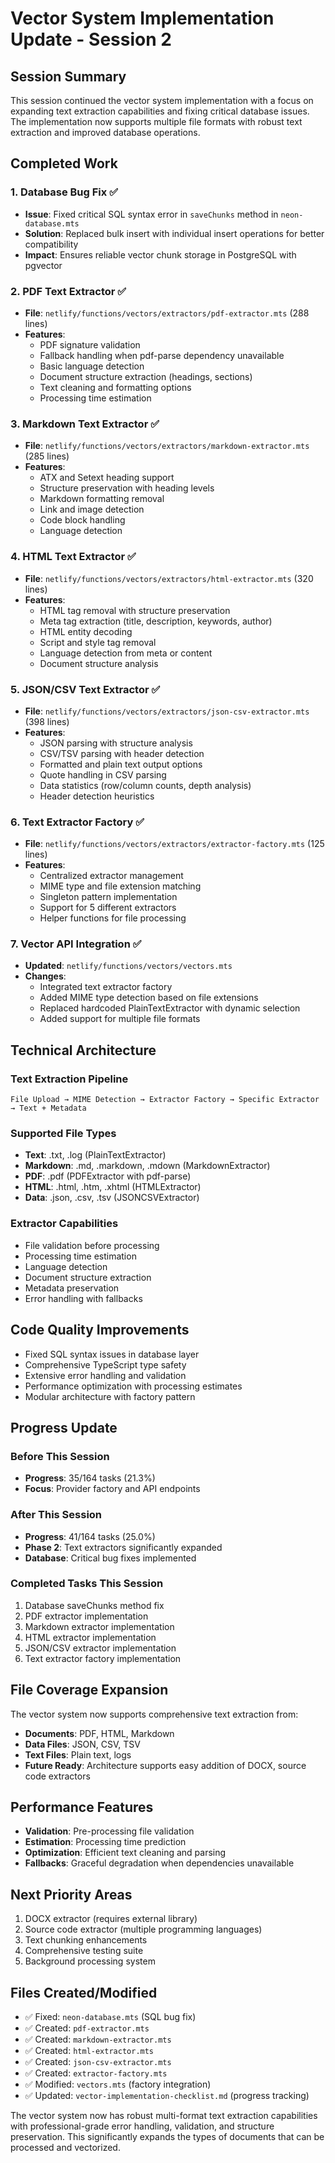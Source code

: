 # Vector System Implementation Update - Session 2

## Session Summary

This session continued the vector system implementation with a focus on expanding text extraction capabilities and fixing critical database issues. The implementation now supports multiple file formats with robust text extraction and improved database operations.

## Completed Work

### 1. Database Bug Fix ✅
- **Issue**: Fixed critical SQL syntax error in `saveChunks` method in `neon-database.mts`
- **Solution**: Replaced bulk insert with individual insert operations for better compatibility
- **Impact**: Ensures reliable vector chunk storage in PostgreSQL with pgvector

### 2. PDF Text Extractor ✅
- **File**: `netlify/functions/vectors/extractors/pdf-extractor.mts` (288 lines)
- **Features**:
  - PDF signature validation
  - Fallback handling when pdf-parse dependency unavailable
  - Basic language detection
  - Document structure extraction (headings, sections)
  - Text cleaning and formatting options
  - Processing time estimation

### 3. Markdown Text Extractor ✅
- **File**: `netlify/functions/vectors/extractors/markdown-extractor.mts` (285 lines)
- **Features**:
  - ATX and Setext heading support
  - Structure preservation with heading levels
  - Markdown formatting removal
  - Link and image detection
  - Code block handling
  - Language detection

### 4. HTML Text Extractor ✅
- **File**: `netlify/functions/vectors/extractors/html-extractor.mts` (320 lines)
- **Features**:
  - HTML tag removal with structure preservation
  - Meta tag extraction (title, description, keywords, author)
  - HTML entity decoding
  - Script and style tag removal
  - Language detection from meta or content
  - Document structure analysis

### 5. JSON/CSV Text Extractor ✅
- **File**: `netlify/functions/vectors/extractors/json-csv-extractor.mts` (398 lines)
- **Features**:
  - JSON parsing with structure analysis
  - CSV/TSV parsing with header detection
  - Formatted and plain text output options
  - Quote handling in CSV parsing
  - Data statistics (row/column counts, depth analysis)
  - Header detection heuristics

### 6. Text Extractor Factory ✅
- **File**: `netlify/functions/vectors/extractors/extractor-factory.mts` (125 lines)
- **Features**:
  - Centralized extractor management
  - MIME type and file extension matching
  - Singleton pattern implementation
  - Support for 5 different extractors
  - Helper functions for file processing

### 7. Vector API Integration ✅
- **Updated**: `netlify/functions/vectors/vectors.mts`
- **Changes**:
  - Integrated text extractor factory
  - Added MIME type detection based on file extensions
  - Replaced hardcoded PlainTextExtractor with dynamic selection
  - Added support for multiple file formats

## Technical Architecture

### Text Extraction Pipeline
```
File Upload → MIME Detection → Extractor Factory → Specific Extractor → Text + Metadata
```

### Supported File Types
- **Text**: .txt, .log (PlainTextExtractor)
- **Markdown**: .md, .markdown, .mdown (MarkdownExtractor)
- **PDF**: .pdf (PDFExtractor with pdf-parse)
- **HTML**: .html, .htm, .xhtml (HTMLExtractor)
- **Data**: .json, .csv, .tsv (JSONCSVExtractor)

### Extractor Capabilities
- File validation before processing
- Processing time estimation
- Language detection
- Document structure extraction
- Metadata preservation
- Error handling with fallbacks

## Code Quality Improvements
- Fixed SQL syntax issues in database layer
- Comprehensive TypeScript type safety
- Extensive error handling and validation
- Performance optimization with processing estimates
- Modular architecture with factory pattern

## Progress Update

### Before This Session
- **Progress**: 35/164 tasks (21.3%)
- **Focus**: Provider factory and API endpoints

### After This Session  
- **Progress**: 41/164 tasks (25.0%)
- **Phase 2**: Text extractors significantly expanded
- **Database**: Critical bug fixes implemented

### Completed Tasks This Session
1. Database saveChunks method fix
2. PDF extractor implementation
3. Markdown extractor implementation  
4. HTML extractor implementation
5. JSON/CSV extractor implementation
6. Text extractor factory implementation

## File Coverage Expansion

The vector system now supports comprehensive text extraction from:
- **Documents**: PDF, HTML, Markdown
- **Data Files**: JSON, CSV, TSV
- **Text Files**: Plain text, logs
- **Future Ready**: Architecture supports easy addition of DOCX, source code extractors

## Performance Features
- **Validation**: Pre-processing file validation
- **Estimation**: Processing time prediction
- **Optimization**: Efficient text cleaning and parsing
- **Fallbacks**: Graceful degradation when dependencies unavailable

## Next Priority Areas
1. DOCX extractor (requires external library)
2. Source code extractor (multiple programming languages)
3. Text chunking enhancements
4. Comprehensive testing suite
5. Background processing system

## Files Created/Modified
- ✅ Fixed: `neon-database.mts` (SQL bug fix)
- ✅ Created: `pdf-extractor.mts`
- ✅ Created: `markdown-extractor.mts`  
- ✅ Created: `html-extractor.mts`
- ✅ Created: `json-csv-extractor.mts`
- ✅ Created: `extractor-factory.mts`
- ✅ Modified: `vectors.mts` (factory integration)
- ✅ Updated: `vector-implementation-checklist.md` (progress tracking)

The vector system now has robust multi-format text extraction capabilities with professional-grade error handling, validation, and structure preservation. This significantly expands the types of documents that can be processed and vectorized.
